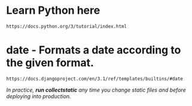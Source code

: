 # Learn Python here

`https://docs.python.org/3/tutorial/index.html`

# date - Formats a date according to the given format.

`https://docs.djangoproject.com/en/3.1/ref/templates/builtins/#date`

<!-- A full treatment of static files, however, is beyond the scope of this tutorial, so for more information, see Managing static files<https://docs.djangoproject.com/en/3.1/howto/static-files/> in the Django documentation. -->

<!-- When switching to production, navigate to settings.py, set DEBUG=False, and change ALLOWED_HOSTS = ['*'] to allow specific hosts. This may result in additional work when using containers. -->

_In practice, **run collectstatic** any time you change static files and before deploying into production._
